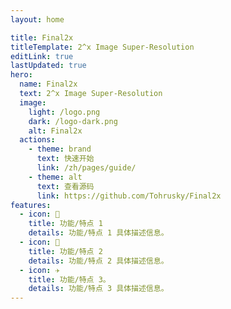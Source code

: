 ```yaml
---
layout: home

title: Final2x
titleTemplate: 2^x Image Super-Resolution
editLink: true
lastUpdated: true
hero:
  name: Final2x
  text: 2^x Image Super-Resolution
  image:
    light: /logo.png
    dark: /logo-dark.png
    alt: Final2x
  actions:
    - theme: brand
      text: 快速开始
      link: /zh/pages/guide/
    - theme: alt
      text: 查看源码
      link: https://github.com/Tohrusky/Final2x
features:
  - icon: 🔨
    title: 功能/特点 1
    details: 功能/特点 1 具体描述信息。
  - icon: 🧩
    title: 功能/特点 2
    details: 功能/特点 2 具体描述信息。
  - icon: ✈️
    title: 功能/特点 3。
    details: 功能/特点 3 具体描述信息。
---
```


